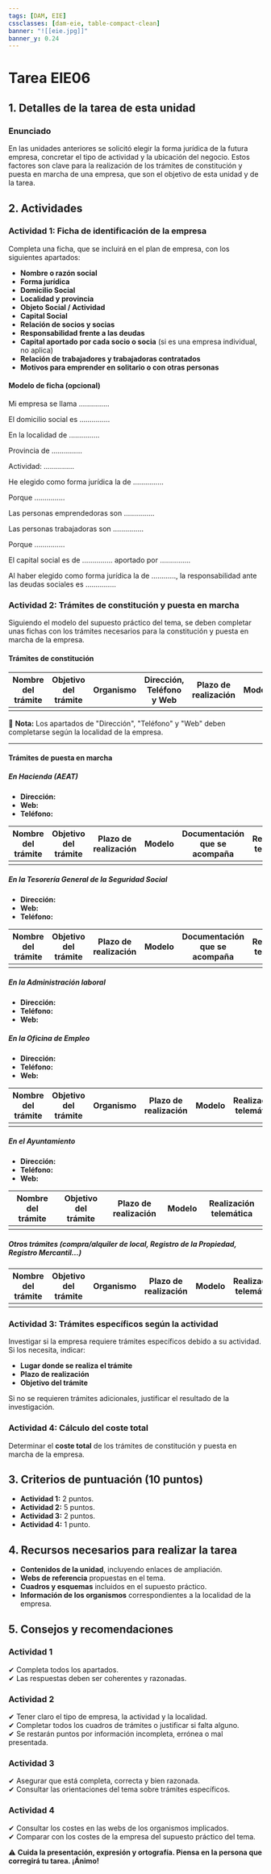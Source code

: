 ```yaml
---
tags: [DAM, EIE]
cssclasses: [dam-eie, table-compact-clean]
banner: "![[eie.jpg]]"
banner_y: 0.24
---
```


# Tarea **EIE06**

## 1. Detalles de la tarea de esta unidad

### **Enunciado**

En las unidades anteriores se solicitó elegir la forma jurídica de la futura empresa, concretar el tipo de actividad y la ubicación del negocio. Estos factores son clave para la realización de los trámites de constitución y puesta en marcha de una empresa, que son el objetivo de esta unidad y de la tarea.

## 2. Actividades

### Actividad 1: **Ficha de identificación de la empresa**

Completa una ficha, que se incluirá en el plan de empresa, con los siguientes apartados:

- **Nombre o razón social**  
- **Forma jurídica**  
- **Domicilio Social**  
- **Localidad y provincia**  
- **Objeto Social / Actividad**  
- **Capital Social**  
- **Relación de socios y socias**  
- **Responsabilidad frente a las deudas**  
- **Capital aportado por cada socio o socia** (si es una empresa individual, no aplica)  
- **Relación de trabajadores y trabajadoras contratados**  
- **Motivos para emprender en solitario o con otras personas**  

#### Modelo de ficha (opcional)

Mi empresa se llama ……………

El domicilio social es ……………

En la localidad de ……………

Provincia de ……………

Actividad: ……………

He elegido como forma jurídica la de ……………

Porque ……………

Las personas emprendedoras son ……………

Las personas trabajadoras son ……………

Porque ……………

El capital social es de …………… aportado por ……………

Al haber elegido como forma jurídica la de …………, la responsabilidad ante las deudas sociales es ……………

### Actividad 2: **Trámites de constitución y puesta en marcha**

Siguiendo el modelo del supuesto práctico del tema, se deben completar unas fichas con los trámites necesarios para la constitución y puesta en marcha de la empresa.

#### **Trámites de constitución**

| Nombre del trámite | Objetivo del trámite | Organismo | Dirección, Teléfono y Web | Plazo de realización | Modelo | Realización telemática | Coste |
|--------------------|----------------------|-----------|---------------------------|----------------------|--------|------------------------|-------|
|                    |                      |           |                           |                      |        |                        |       |

📌 **Nota:** Los apartados de "Dirección", "Teléfono" y "Web" deben completarse según la localidad de la empresa.

---

#### **Trámites de puesta en marcha**

##### En Hacienda (AEAT)
- **Dirección:**  
- **Web:**  
- **Teléfono:**  

| Nombre del trámite | Objetivo del trámite | Plazo de realización | Modelo | Documentación que se acompaña | Realización telemática |
|--------------------|----------------------|----------------------|--------|------------------------------|------------------------|
|                    |                      |                      |        |                              |                        |

##### En la Tesorería General de la Seguridad Social
- **Dirección:**  
- **Web:**  
- **Teléfono:**  

| Nombre del trámite | Objetivo del trámite | Plazo de realización | Modelo | Documentación que se acompaña | Realización telemática |
|--------------------|----------------------|----------------------|--------|------------------------------|------------------------|
|                    |                      |                      |        |                              |                        |

##### En la Administración laboral
- **Dirección:**  
- **Teléfono:**  
- **Web:**  

##### En la Oficina de Empleo
- **Dirección:**  
- **Teléfono:**  
- **Web:**  

| Nombre del trámite | Objetivo del trámite | Organismo | Plazo de realización | Modelo | Realización telemática |
|--------------------|----------------------|-----------|----------------------|--------|------------------------|
|                    |                      |           |                      |        |                        |

##### En el Ayuntamiento
- **Dirección:**  
- **Teléfono:**  
- **Web:**  

| Nombre del trámite | Objetivo del trámite | Plazo de realización | Modelo | Realización telemática |
|--------------------|----------------------|----------------------|--------|------------------------|
|                    |                      |                      |        |                        |

##### Otros trámites (compra/alquiler de local, Registro de la Propiedad, Registro Mercantil...)

| Nombre del trámite | Objetivo del trámite | Organismo | Plazo de realización | Modelo | Realización telemática |
|--------------------|----------------------|-----------|----------------------|--------|------------------------|
|                    |                      |           |                      |        |                        |

### Actividad 3: **Trámites específicos según la actividad**

Investigar si la empresa requiere trámites específicos debido a su actividad. Si los necesita, indicar:

- **Lugar donde se realiza el trámite**
- **Plazo de realización**
- **Objetivo del trámite**  

Si no se requieren trámites adicionales, justificar el resultado de la investigación.

### Actividad 4: **Cálculo del coste total**

Determinar el **coste total** de los trámites de constitución y puesta en marcha de la empresa.

## 3. Criterios de puntuación (10 puntos)

- **Actividad 1:** 2 puntos.  
- **Actividad 2:** 5 puntos.  
- **Actividad 3:** 2 puntos.  
- **Actividad 4:** 1 punto.  

## 4. Recursos necesarios para realizar la tarea

- **Contenidos de la unidad**, incluyendo enlaces de ampliación.  
- **Webs de referencia** propuestas en el tema.  
- **Cuadros y esquemas** incluidos en el supuesto práctico.  
- **Información de los organismos** correspondientes a la localidad de la empresa.  

## 5. Consejos y recomendaciones

### Actividad 1

✔ Completa todos los apartados.  
✔ Las respuestas deben ser coherentes y razonadas.  

### Actividad 2

✔ Tener claro el tipo de empresa, la actividad y la localidad.  
✔ Completar todos los cuadros de trámites o justificar si falta alguno.  
✔ Se restarán puntos por información incompleta, errónea o mal presentada.  

### Actividad 3

✔ Asegurar que está completa, correcta y bien razonada.  
✔ Consultar las orientaciones del tema sobre trámites específicos.  

### Actividad 4

✔ Consultar los costes en las webs de los organismos implicados.  
✔ Comparar con los costes de la empresa del supuesto práctico del tema.  

⚠ **Cuida la presentación, expresión y ortografía. Piensa en la persona que corregirá tu tarea. ¡Ánimo!**  
